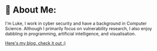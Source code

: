 # 👾 About Me:

I'm Luke, I work in cyber security and have a background in Computer Science. Although I primarily focus on vulnerability research, I also enjoy dabbling in programming, artificial intelligence, and visualisation.

[Here's my blog, check it out :)](https://luke-r-m.github.io/)
